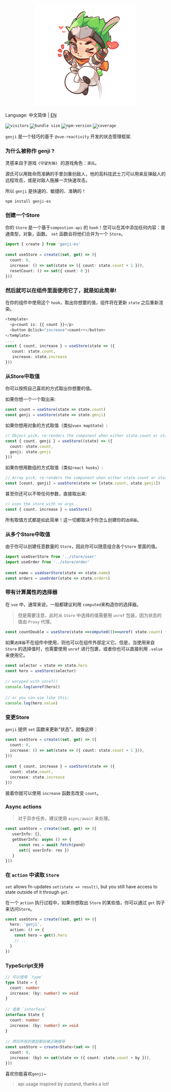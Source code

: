 
<p align="center">
  <img width="320" height="320" src="genji.png" />
</p>


Language: 中文简体 | [EN](https://github.com/xieyezi/monia-cli)


<code>![visitors](https://visitor-badge.glitch.me/badge?page_id=xieyezi.genji)</code>
<code>![bundle size](https://img.shields.io/badge/bundle--size-2k-blue)</code>
<code>![npm-version](https://img.shields.io/npm/v/genji-es)</code>
<code>![coverage](https://img.shields.io/badge/coverage-100%25-blue)</code>



`genji` 是一个轻巧的基于 `@vue-reactivity` 开发的状态管理框架.

### 为什么被称作 genji ?
灵感来自于游戏`《守望先锋》` 的游戏角色：`源氏`。

源氏可以用致命而准确的手里剑重创敌人，他的高科技武士刀可以用来反弹敌人的远程攻击，或是对敌人施展一次快速攻击。

所以 `genji` 是快速的、敏捷的、准确的！

```
npm install genji-es
```

### 创建一个Store

你的 `Store` 是一个基于`compostion-api` 的 `hook`！您可以在其中添加任何内容：普通类型，对象，函数。 `set` 函数会将他们合并为一个 `Store`。

```ts
import { create } from 'genji-es'

const useStore = create((set, get) => ({
  count: 0,
  increase: () => set(state => ({ count: state.count + 1 })),
  resetCount: () => set({ count: 0 })
}))
```
### 然后就可以在组件里面使用它了，就是如此简单!

在你的组件中使用这个 `hook`，取出你想要的值，组件将在更新 `state` 之后重新渲染。

```ts
<template>
  <p>count is: {{ count }}</p>
  <button @click="increase">count++</button>
</template>
....
const { count, increase } = useStore(state => ({
   count: state.count,
   increase: state.increase
}))
```

### 从Store中取值

你可以按照自己喜欢的方式取出你想要的值。

如果你想一个一个取出来:

```ts
const count = useStore(state => state.count)
const genji = useStore(state => state.genji)
```

如果你想用对象的方式取值（类似`vuex mapState`）:

```ts
// Object pick, re-renders the component when either state.count or state.genji change
const { count, genji } = useStore((state) => ({
  count: state.count,
  genji: state.genji
}))
```

如果你想用数组的方式取值（类似`react hooks`）:

```ts
// Array pick, re-renders the component when either state.count or state.genji change
const [count, genji] = useStore(state => [state.count, state.genji])
```

甚至你还可以不带任何参数，直接取出来:
```ts
// uses the store with no args
const { count, increase } = useStore()
```

所有取值方式都是如此简单！这一切都取决于你怎么创建你的`选择器`。

### 从多个Store中取值

由于你可以创建任意数量的 `Store`，因此你可以随意组合各个`Store` 里面的值。

```ts
import useUserStore from '../store/user'
import useOrder from '../store/order'

const name = useUserStore(state => state.name)
const orders = useOrder(state => state.orders)

```

### 带有计算属性的选择器

在 `vue` 中，通常来说，一般都建议利用 `computed`来构造你的选择器。

> 但是需要注意，此时从 `Store` 中选择的值需要用 `unref` 包装，因为状态的值由 `Proxy` 代理。


```ts
const countDouble = useStore(state =>computed(()=>unref( state.count) * 2))
```

如果`选择器`不在组件中使用，则也可以在组件外部定义它。但是，当使用来自 `Store` 的选择值时，也需要使用 `unref` 进行包裹，或者你也可以直接利用 `.value` 来使用它。

```ts
const selector = state => state.hero
const hero = useStore(selector)

// warpped with unref()
console.log(unref(hero))

// or you can use like this:
console.log(hero.value)

```

### 变更Store

`genji` 提供 `set` 函数来更新“状态”。就像这样：

```ts
const useStore = create((set, get) => ({
  count: 0,
  increase: () => set(state => ({ count: state.count + 1 })),
}))

const { count, increase } = useStore(state => ({
  count: state.count,
  increase: state.increase
}))
```
接着你就可以使用 `increase` 函数去改变 `count`。

### Async actions

> 对于异步任务，建议使用 `async/await` 来处理。

```ts
const useStore = create((set, get) => ({
   userInfo: {},
   getUserInfo: async () => {
      const res = await fetch(pond)
      set({ userInfo: res })
   }
}))
```
### 在 `action` 中读取 `Store`

`set` allows fn-updates `set(state => result)`, but you still have access to state outside of it through `get`.

在一个 `action` 执行过程中，如果你想取出 `Store` 的某些值，你可以通过 `get` 钩子来访问`Store`。

```ts
const useStore = create((set, get) => ({
  hero: 'genji',
  action: () => {
    const hero = get().hero
    // ...
  }
})
```

### TypeScript支持

```ts
// 可以使用 `type`
type State = {
  count: number
  increase: (by: number) => void
}

// 或者 `interface`
interface State {
  count: number
  increase: (by: number) => void
}

// 然后所有的类型都会被正确推导
const useStore = create<State>(set => ({
  count: 0,
  increase: (by) => set(state => ({ count: state.count + by })),
}))
```

喜欢你能喜欢`genji`~

> api usage inspired by zustand, thanks a lot!